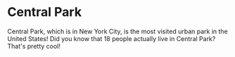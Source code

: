 # Central Park

Central Park, which is in New York City, is the most visited urban park in the
United States! Did you know that 18 people actually live in Central Park? That's
pretty cool!
